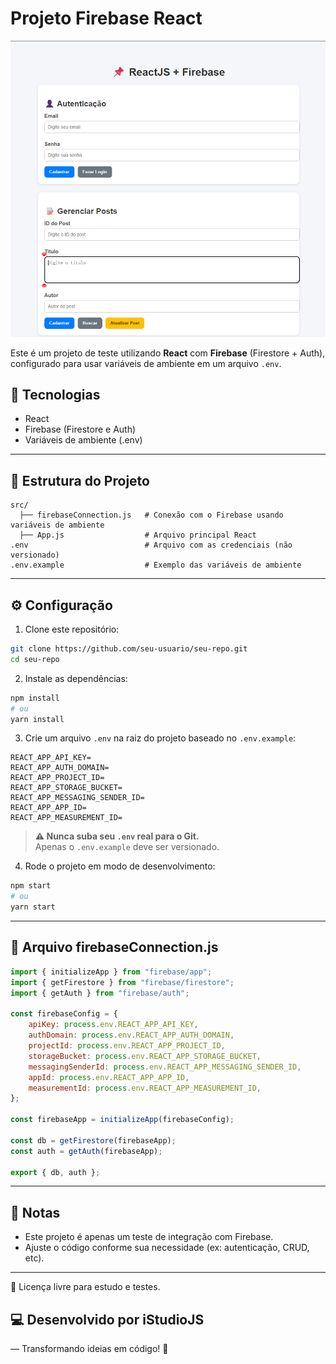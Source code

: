 # Projeto Firebase React

![Tela do projeto](public/img-projeto.png)


Este é um projeto de teste utilizando **React** com **Firebase** (Firestore + Auth), configurado para usar variáveis de ambiente em um arquivo `.env`.

## 🚀 Tecnologias
- React
- Firebase (Firestore e Auth)
- Variáveis de ambiente (.env)

---

## 📂 Estrutura do Projeto
```
src/
  ├── firebaseConnection.js   # Conexão com o Firebase usando variáveis de ambiente
  ├── App.js                  # Arquivo principal React
.env                          # Arquivo com as credenciais (não versionado)
.env.example                  # Exemplo das variáveis de ambiente
```

---

## ⚙️ Configuração

1. Clone este repositório:
```bash
git clone https://github.com/seu-usuario/seu-repo.git
cd seu-repo
```

2. Instale as dependências:
```bash
npm install
# ou
yarn install
```

3. Crie um arquivo `.env` na raiz do projeto baseado no `.env.example`:
```env
REACT_APP_API_KEY=
REACT_APP_AUTH_DOMAIN=
REACT_APP_PROJECT_ID=
REACT_APP_STORAGE_BUCKET=
REACT_APP_MESSAGING_SENDER_ID=
REACT_APP_APP_ID=
REACT_APP_MEASUREMENT_ID=
```

> **⚠️ Nunca suba seu `.env` real para o Git.**  
> Apenas o `.env.example` deve ser versionado.

4. Rode o projeto em modo de desenvolvimento:
```bash
npm start
# ou
yarn start
```

---

## 🔑 Arquivo firebaseConnection.js

```javascript
import { initializeApp } from "firebase/app";
import { getFirestore } from "firebase/firestore";
import { getAuth } from "firebase/auth";

const firebaseConfig = {
    apiKey: process.env.REACT_APP_API_KEY,
    authDomain: process.env.REACT_APP_AUTH_DOMAIN,
    projectId: process.env.REACT_APP_PROJECT_ID,
    storageBucket: process.env.REACT_APP_STORAGE_BUCKET,
    messagingSenderId: process.env.REACT_APP_MESSAGING_SENDER_ID,
    appId: process.env.REACT_APP_APP_ID,
    measurementId: process.env.REACT_APP_MEASUREMENT_ID,
};

const firebaseApp = initializeApp(firebaseConfig);

const db = getFirestore(firebaseApp);
const auth = getAuth(firebaseApp);

export { db, auth };
```

---

## 📌 Notas
- Este projeto é apenas um teste de integração com Firebase.  
- Ajuste o código conforme sua necessidade (ex: autenticação, CRUD, etc).

---

📄 Licença livre para estudo e testes.

## 💻 Desenvolvido por iStudioJS

<iStudioJS /> — Transformando ideias em código! 🚀  
